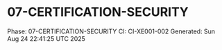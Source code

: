 # 07-CERTIFICATION-SECURITY
Phase: 07-CERTIFICATION-SECURITY
CI: CI-XE001-002
Generated: Sun Aug 24 22:41:25 UTC 2025
